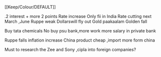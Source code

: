 [[Keep/Colour/DEFAULT]] 

.2 interest + more 2 points
Rate increase
Only fii in India 
Rate cutting next March ,June
Ruppe weak
Dollarswill  fly out 
Gold paakaalam
Golden fall 

Buy tata chemicals
No buy psu bank,more work more salary in private bank




Ruppe falls inflation increase
China product cheap ,import more form china 


Must to research the Zee and Sony ,cipla into foreign companies?




